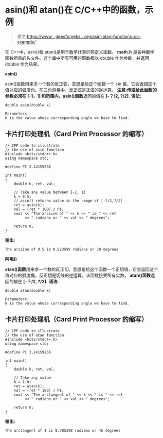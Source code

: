 # asin()和 atan()在 C/C++中的函数，示例

> 原文:[https://www . geesforgeks . org/asin-atan-functions-cc-example/](https://www.geeksforgeeks.org/asin-atan-functions-cc-example/)

在 C++中，asin()和 atan()是用于数学计算的预定义函数。 **math.h** 是各种数学函数所需的头文件。这个库中所有可用的函数都以 double 作为参数，并返回 double 作为结果。

**asin()**

asin()函数用来求一个数的反正弦，意思是给这个函数一个 sin 值，它会返回这个值对应的弧度角。在三角测量中，反正弦是正弦的逆运算。
**注意:**传递给此函数的参数必须在 **[-1，1]** 和**范围内，asin()函数**返回的值在 **[-？/2, ?/2].**
**语法:**

```
double asin(double k)

Parameters:
k is the value whose corresponding angle we have to find. 
```

## 卡片打印处理机（Card Print Processor 的缩写）

```
// CPP code to illustrate
// the use of asin function
#include <bits/stdc++.h>
using namespace std;

#define PI 3.14159265

int main()
{
    double k, ret, val;

    // Take any value between [-1, 1]
    k = 0.5;
    // asin() returns value in the range of [-?/2,?/2]
    ret = asin(k);
    val = (ret * 180) / PI;
    cout << "The arcsine of " << k << " is " << ret
         << " radians or " << val << " degrees";

    return 0;
}
```

**输出:**

```
The arcsine of 0.5 is 0.523599 radians or 30 degrees 
```

**阿坦()**

**atan()函数**用来求一个数的反正切，意思是给这个函数一个正切值，它会返回这个值对应的弧度角。反正切是切线的逆运算。该函数接受所有实数， **atan()函数**返回的值在 **[-？/2, ?/2].**
**语法:**

```
double atan(double k)

Parameters:
k is the value whose corresponding angle we have to find.

```

## 卡片打印处理机（Card Print Processor 的缩写）

```
// CPP code to illustrate
// the use of atan function
#include <bits/stdc++.h>
using namespace std;

#define PI 3.14159265

int main()
{
    double k, ret, val;

    // Take any value
    k = 1.0;
    ret = atan(k);
    val = (ret * 180) / PI;
    cout << "The arctangent of " << k << " is " << ret
         << " radians or " << val << " degrees";

    return 0;
}
```

**输出:**

```
The arctangent of 1 is 0.785398 radians or 45 degrees 
```